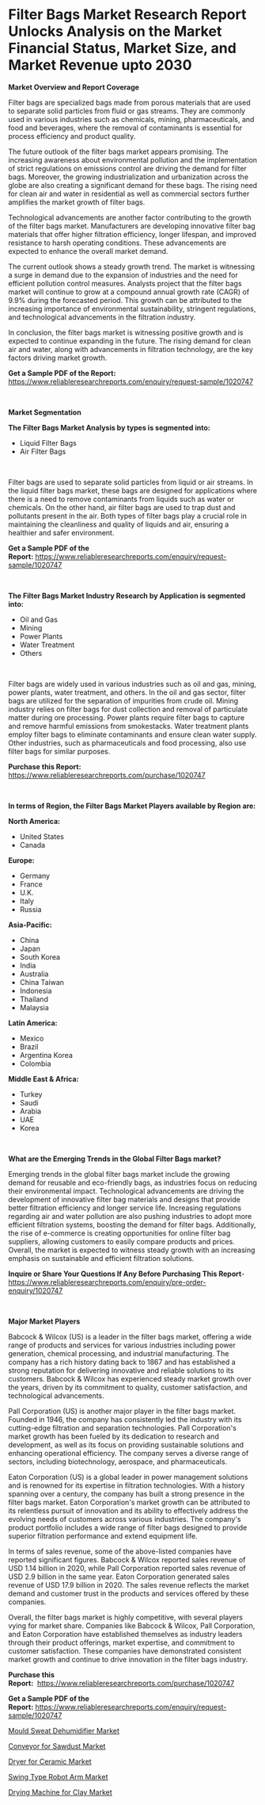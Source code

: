 <p><h1>Filter Bags Market Research Report Unlocks Analysis on the Market Financial Status, Market Size, and Market Revenue upto 2030</h1></p><p><strong>Market Overview and Report Coverage</strong></p>
<p><p>Filter bags are specialized bags made from porous materials that are used to separate solid particles from fluid or gas streams. They are commonly used in various industries such as chemicals, mining, pharmaceuticals, and food and beverages, where the removal of contaminants is essential for process efficiency and product quality.</p><p>The future outlook of the filter bags market appears promising. The increasing awareness about environmental pollution and the implementation of strict regulations on emissions control are driving the demand for filter bags. Moreover, the growing industrialization and urbanization across the globe are also creating a significant demand for these bags. The rising need for clean air and water in residential as well as commercial sectors further amplifies the market growth of filter bags.</p><p>Technological advancements are another factor contributing to the growth of the filter bags market. Manufacturers are developing innovative filter bag materials that offer higher filtration efficiency, longer lifespan, and improved resistance to harsh operating conditions. These advancements are expected to enhance the overall market demand.</p><p>The current outlook shows a steady growth trend. The market is witnessing a surge in demand due to the expansion of industries and the need for efficient pollution control measures. Analysts project that the filter bags market will continue to grow at a compound annual growth rate (CAGR) of 9.9% during the forecasted period. This growth can be attributed to the increasing importance of environmental sustainability, stringent regulations, and technological advancements in the filtration industry.</p><p>In conclusion, the filter bags market is witnessing positive growth and is expected to continue expanding in the future. The rising demand for clean air and water, along with advancements in filtration technology, are the key factors driving market growth.</p></p>
<p><strong>Get a Sample PDF of the Report:</strong> <a href="https://www.reliableresearchreports.com/enquiry/request-sample/1020747">https://www.reliableresearchreports.com/enquiry/request-sample/1020747</a></p>
<p>&nbsp;</p>
<p><strong>Market Segmentation</strong></p>
<p><strong>The Filter Bags Market Analysis by types is segmented into:</strong></p>
<p><ul><li>Liquid Filter Bags</li><li>Air Filter Bags</li></ul></p>
<p>&nbsp;</p>
<p><p>Filter bags are used to separate solid particles from liquid or air streams. In the liquid filter bags market, these bags are designed for applications where there is a need to remove contaminants from liquids such as water or chemicals. On the other hand, air filter bags are used to trap dust and pollutants present in the air. Both types of filter bags play a crucial role in maintaining the cleanliness and quality of liquids and air, ensuring a healthier and safer environment.</p></p>
<p><strong>Get a Sample PDF of the Report:</strong>&nbsp;<a href="https://www.reliableresearchreports.com/enquiry/request-sample/1020747">https://www.reliableresearchreports.com/enquiry/request-sample/1020747</a></p>
<p>&nbsp;</p>
<p><strong>The Filter Bags Market Industry Research by Application is segmented into:</strong></p>
<p><ul><li>Oil and Gas</li><li>Mining</li><li>Power Plants</li><li>Water Treatment</li><li>Others</li></ul></p>
<p>&nbsp;</p>
<p><p>Filter bags are widely used in various industries such as oil and gas, mining, power plants, water treatment, and others. In the oil and gas sector, filter bags are utilized for the separation of impurities from crude oil. Mining industry relies on filter bags for dust collection and removal of particulate matter during ore processing. Power plants require filter bags to capture and remove harmful emissions from smokestacks. Water treatment plants employ filter bags to eliminate contaminants and ensure clean water supply. Other industries, such as pharmaceuticals and food processing, also use filter bags for similar purposes.</p></p>
<p><strong>Purchase this Report:</strong>&nbsp; <a href="https://www.reliableresearchreports.com/purchase/1020747">https://www.reliableresearchreports.com/purchase/1020747</a></p>
<p>&nbsp;</p>
<p><strong>In terms of Region, the Filter Bags Market Players available by Region are:</strong></p>
<p>
    <p> <strong> North America: </strong>
        <ul>
            <li>United States</li>
            <li>Canada</li>
        </ul>
        </p> 
    <p> <strong> Europe: </strong>
        <ul>
            <li>Germany</li>
            <li>France</li>
            <li>U.K.</li>
            <li>Italy</li>
            <li>Russia</li>
        </ul>
        </p> 
    <p> <strong> Asia-Pacific: </strong>
        <ul>
            <li>China</li>
            <li>Japan</li>
            <li>South Korea</li>
            <li>India</li>
            <li>Australia</li>
            <li>China Taiwan</li>
            <li>Indonesia</li>
            <li>Thailand</li>
            <li>Malaysia</li>
        </ul>
        </p> 
    <p> <strong> Latin America: </strong>
        <ul>
            <li>Mexico</li>
            <li>Brazil</li>
            <li>Argentina Korea</li>
            <li>Colombia</li>
        </ul>
        </p> 
    <p> <strong> Middle East & Africa: </strong>
        <ul>
            <li>Turkey</li>
            <li>Saudi</li>
            <li>Arabia</li>
            <li>UAE</li>
            <li>Korea</li>
        </ul>
    </p>
    </p>
<p>&nbsp;</p>
<p><strong>What are the Emerging Trends in the Global Filter Bags market?</strong></p>
<p><p>Emerging trends in the global filter bags market include the growing demand for reusable and eco-friendly bags, as industries focus on reducing their environmental impact. Technological advancements are driving the development of innovative filter bag materials and designs that provide better filtration efficiency and longer service life. Increasing regulations regarding air and water pollution are also pushing industries to adopt more efficient filtration systems, boosting the demand for filter bags. Additionally, the rise of e-commerce is creating opportunities for online filter bag suppliers, allowing customers to easily compare products and prices. Overall, the market is expected to witness steady growth with an increasing emphasis on sustainable and efficient filtration solutions.</p></p>
<p><strong>Inquire or Share Your Questions If Any Before Purchasing This Report</strong>- <a href="https://www.reliableresearchreports.com/enquiry/pre-order-enquiry/1020747">https://www.reliableresearchreports.com/enquiry/pre-order-enquiry/1020747</a></p>
<p>&nbsp;</p>
<p><strong>Major Market Players</strong></p>
<p><p>Babcock & Wilcox (US) is a leader in the filter bags market, offering a wide range of products and services for various industries including power generation, chemical processing, and industrial manufacturing. The company has a rich history dating back to 1867 and has established a strong reputation for delivering innovative and reliable solutions to its customers. Babcock & Wilcox has experienced steady market growth over the years, driven by its commitment to quality, customer satisfaction, and technological advancements.</p><p>Pall Corporation (US) is another major player in the filter bags market. Founded in 1946, the company has consistently led the industry with its cutting-edge filtration and separation technologies. Pall Corporation's market growth has been fueled by its dedication to research and development, as well as its focus on providing sustainable solutions and enhancing operational efficiency. The company serves a diverse range of sectors, including biotechnology, aerospace, and pharmaceuticals.</p><p>Eaton Corporation (US) is a global leader in power management solutions and is renowned for its expertise in filtration technologies. With a history spanning over a century, the company has built a strong presence in the filter bags market. Eaton Corporation's market growth can be attributed to its relentless pursuit of innovation and its ability to effectively address the evolving needs of customers across various industries. The company's product portfolio includes a wide range of filter bags designed to provide superior filtration performance and extend equipment life.</p><p>In terms of sales revenue, some of the above-listed companies have reported significant figures. Babcock & Wilcox reported sales revenue of USD 1.14 billion in 2020, while Pall Corporation reported sales revenue of USD 2.9 billion in the same year. Eaton Corporation generated sales revenue of USD 17.9 billion in 2020. The sales revenue reflects the market demand and customer trust in the products and services offered by these companies.</p><p>Overall, the filter bags market is highly competitive, with several players vying for market share. Companies like Babcock & Wilcox, Pall Corporation, and Eaton Corporation have established themselves as industry leaders through their product offerings, market expertise, and commitment to customer satisfaction. These companies have demonstrated consistent market growth and continue to drive innovation in the filter bags industry.</p></p>
<p><strong>Purchase this Report:</strong>&nbsp;&nbsp;<a href="https://www.reliableresearchreports.com/purchase/1020747">https://www.reliableresearchreports.com/purchase/1020747</a></p>
<p></p>
<p><strong>Get a Sample PDF of the Report:</strong>&nbsp;<a href="https://www.reliableresearchreports.com/enquiry/request-sample/1020747">https://www.reliableresearchreports.com/enquiry/request-sample/1020747</a></p>
<p><p><a href="https://medium.com/@sylvanfahey/mould-sweat-dehumidifier-market-comprehensive-assessment-by-type-application-and-geography-453526ee6efe">Mould Sweat Dehumidifier Market</a></p><p><a href="https://medium.com/@shaniekunze/conveyor-for-sawdust-market-report-reveals-the-latest-trends-and-growth-opportunities-of-this-1d5fac7941d0">Conveyor for Sawdust Market</a></p><p><a href="https://medium.com/@walkersipes1943/dryer-for-ceramic-market-trends-forecast-and-competitive-analysis-to-2030-d4816ea30102">Dryer for Ceramic Market</a></p><p><a href="https://medium.com/@clayreinger/swing-type-robot-arm-market-trends-forecast-and-competitive-analysis-to-2030-62049b466f0b">Swing Type Robot Arm Market</a></p><p><a href="https://medium.com/@juliusadams1991/drying-machine-for-clay-market-insight-market-trends-growth-forecasted-from-2023-to-2030-89fd3dd69d7f">Drying Machine for Clay Market</a></p></p>